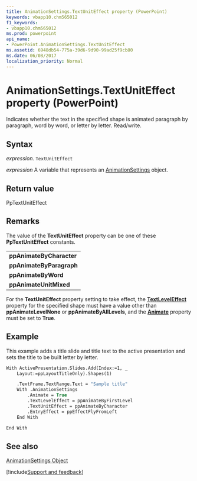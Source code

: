 ```yaml
---
title: AnimationSettings.TextUnitEffect property (PowerPoint)
keywords: vbapp10.chm565012
f1_keywords:
- vbapp10.chm565012
ms.prod: powerpoint
api_name:
- PowerPoint.AnimationSettings.TextUnitEffect
ms.assetid: 6948db54-775a-39d6-9d90-99ad25f9cb80
ms.date: 06/08/2017
localization_priority: Normal
---
```



# AnimationSettings.TextUnitEffect property (PowerPoint)

Indicates whether the text in the specified shape is animated paragraph by paragraph, word by word, or letter by letter. Read/write.


## Syntax

_expression_. `TextUnitEffect`

_expression_ A variable that represents an [AnimationSettings](PowerPoint.AnimationSettings.md) object.


## Return value

PpTextUnitEffect


## Remarks

The value of the  **TextUnitEffect** property can be one of these **PpTextUnitEffect** constants.


||
|:-----|
|**ppAnimateByCharacter**|
|**ppAnimateByParagraph**|
|**ppAnimateByWord**|
|**ppAnimateUnitMixed**|

For the  **TextUnitEffect** property setting to take effect, the **[TextLevelEffect](PowerPoint.AnimationSettings.TextLevelEffect.md)** property for the specified shape must have a value other than **ppAnimateLevelNone** or **ppAnimateByAllLevels**, and the **[Animate](PowerPoint.AnimationSettings.Animate.md)** property must be set to **True**.


## Example

This example adds a title slide and title text to the active presentation and sets the title to be built letter by letter.


```vb
With ActivePresentation.Slides.Add(Index:=1, _
    Layout:=ppLayoutTitleOnly).Shapes(1)

    .TextFrame.TextRange.Text = "Sample title"
    With .AnimationSettings
        .Animate = True
        .TextLevelEffect = ppAnimateByFirstLevel
        .TextUnitEffect = ppAnimateByCharacter
        .EntryEffect = ppEffectFlyFromLeft
    End With

End With
```


## See also


[AnimationSettings Object](PowerPoint.AnimationSettings.md)

[!include[Support and feedback](~/includes/feedback-boilerplate.md)]